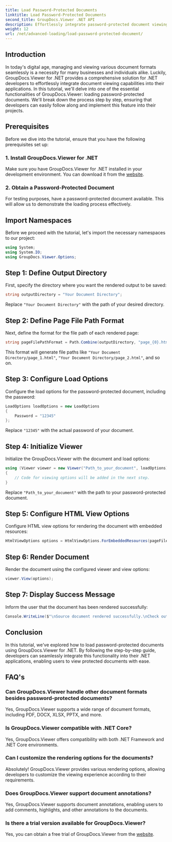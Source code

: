 ```yaml
---
title: Load Password-Protected Documents
linktitle: Load Password-Protected Documents
second_title: GroupDocs.Viewer .NET API
description: Effortlessly integrate password-protected document viewing into .NET applications using GroupDocs.Viewer for .NET. Follow our step-by-step tutorial for seamless.
weight: 12
url: /net/advanced-loading/load-password-protected-document/
---
```

## Introduction
In today's digital age, managing and viewing various document formats seamlessly is a necessity for many businesses and individuals alike. Luckily, GroupDocs.Viewer for .NET provides a comprehensive solution for .NET developers to effortlessly integrate document viewing capabilities into their applications. In this tutorial, we'll delve into one of the essential functionalities of GroupDocs.Viewer: loading password-protected documents. We'll break down the process step by step, ensuring that developers can easily follow along and implement this feature into their projects.
## Prerequisites
Before we dive into the tutorial, ensure that you have the following prerequisites set up:
### 1. Install GroupDocs.Viewer for .NET
Make sure you have GroupDocs.Viewer for .NET installed in your development environment. You can download it from the [website](https://releases.groupdocs.com/viewer/net/).
### 2. Obtain a Password-Protected Document
For testing purposes, have a password-protected document available. This will allow us to demonstrate the loading process effectively.

## Import Namespaces
Before we proceed with the tutorial, let's import the necessary namespaces to our project:
```csharp
using System;
using System.IO;
using GroupDocs.Viewer.Options;
```

## Step 1: Define Output Directory
First, specify the directory where you want the rendered output to be saved:
```csharp
string outputDirectory = "Your Document Directory";
```
Replace `"Your Document Directory"` with the path of your desired directory.
## Step 2: Define Page File Path Format
Next, define the format for the file path of each rendered page:
```csharp
string pageFilePathFormat = Path.Combine(outputDirectory, "page_{0}.html");
```
This format will generate file paths like `"Your Document Directory/page_1.html"`, `"Your Document Directory/page_2.html"`, and so on.
## Step 3: Configure Load Options
Configure the load options for the password-protected document, including the password:
```csharp
LoadOptions loadOptions = new LoadOptions
{
    Password = "12345"
};
```
Replace `"12345"` with the actual password of your document.
## Step 4: Initialize Viewer
Initialize the GroupDocs.Viewer with the document and load options:
```csharp
using (Viewer viewer = new Viewer("Path_to_your_document", loadOptions))
{
    // Code for viewing options will be added in the next step.
}
```
Replace `"Path_to_your_document"` with the path to your password-protected document.
## Step 5: Configure HTML View Options
Configure HTML view options for rendering the document with embedded resources:
```csharp
HtmlViewOptions options = HtmlViewOptions.ForEmbeddedResources(pageFilePathFormat);
```
## Step 6: Render Document
Render the document using the configured viewer and view options:
```csharp
viewer.View(options);
```
## Step 7: Display Success Message
Inform the user that the document has been rendered successfully:
```csharp
Console.WriteLine($"\nSource document rendered successfully.\nCheck output in {outputDirectory}.");
```

## Conclusion
In this tutorial, we've explored how to load password-protected documents using GroupDocs.Viewer for .NET. By following the step-by-step guide, developers can seamlessly integrate this functionality into their .NET applications, enabling users to view protected documents with ease.
## FAQ's
### Can GroupDocs.Viewer handle other document formats besides password-protected documents?
Yes, GroupDocs.Viewer supports a wide range of document formats, including PDF, DOCX, XLSX, PPTX, and more.
### Is GroupDocs.Viewer compatible with .NET Core?
Yes, GroupDocs.Viewer offers compatibility with both .NET Framework and .NET Core environments.
### Can I customize the rendering options for the documents?
Absolutely! GroupDocs.Viewer provides various rendering options, allowing developers to customize the viewing experience according to their requirements.
### Does GroupDocs.Viewer support document annotations?
Yes, GroupDocs.Viewer supports document annotations, enabling users to add comments, highlights, and other annotations to the documents.
### Is there a trial version available for GroupDocs.Viewer?
Yes, you can obtain a free trial of GroupDocs.Viewer from the [website](https://releases.groupdocs.com/).
